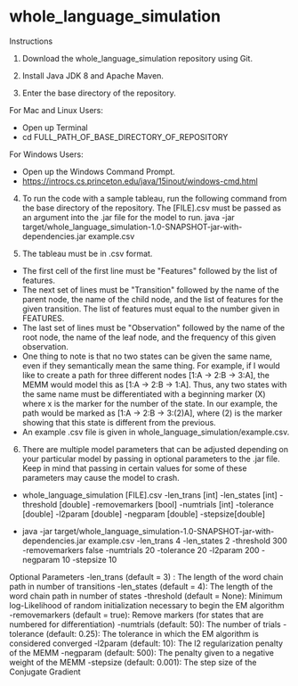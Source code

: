 # whole_language_simulation

Instructions

1. Download the whole_language_simulation repository using Git.

2. Install Java JDK 8 and Apache Maven.

3. Enter the base directory of the repository.

  For Mac and Linux Users:
  - Open up Terminal
  - cd FULL_PATH_OF_BASE_DIRECTORY_OF_REPOSITORY
  
  For Windows Users:
  - Open up the Windows Command Prompt.
  - https://introcs.cs.princeton.edu/java/15inout/windows-cmd.html

4. To run the code with a sample tableau, run the following command from the base directory of the repository. The [FILE].csv must be passed as an argument into the .jar file for the model to run.
   java -jar target/whole_language_simulation-1.0-SNAPSHOT-jar-with-dependencies.jar example.csv 
   
5. The tableau must be in .csv format.

  - The first cell of the first line must be "Features" followed by the list of features.
  - The next set of lines must be "Transition" followed by the name of the parent node, the name of the child node, and the list of features for the given transition. The list of features must equal to the number given in FEATURES.
  - The last set of lines must be "Observation" followed by the name of the root node, the name of the leaf node, and the frequency of this given observation.
  - One thing to note is that no two states can be given the same name, even if they semantically mean the same thing. For example, if I would like to create a path for three different nodes [1:A -> 2:B -> 3:A], the MEMM would model this as [1:A -> 2:B -> 1:A]. Thus, any two states with the same name must be differentiated with a beginning marker (X) where x is the marker for the number of the state. In our example, the path would be marked as [1:A -> 2:B -> 3:(2)A], where (2) is the marker showing that this state is different from the previous. 
  - An example .csv file is given in whole_language_simulation/example.csv.

6. There are multiple model parameters that can be adjusted depending on your particular model by passing in optional parameters to the .jar file. Keep in mind that passing in certain values for some of these parameters may cause the model to crash.
   
  - whole_language_simulation [FILE].csv -len_trans [int] -len_states [int] -threshold [double] -removemarkers [bool] -numtrials [int] -tolerance [double] -l2param [double] -negparam [double] -stepsize[double]
   
  - java -jar target/whole_language_simulation-1.0-SNAPSHOT-jar-with-dependencies.jar example.csv -len_trans 4 -len_states 2 -threshold 300 -removemarkers false -numtrials 20 -tolerance 20 -l2param 200 -negparam 10 -stepsize 10
  
Optional Parameters
-len_trans (default = 3) : The length of the word chain path in number of transitions
-len_states (default = 4): The length of the word chain path in number of states
-threshold (default = None):  Minimum log-Likelihood of random initialization necessary to begin the EM algorithm
-removemarkers (default = true): Remove markers (for states that are numbered for differentiation)
-numtrials (default: 50): The number of trials
-tolerance (default: 0.25): The tolerance in which the EM algorithm is considered converged
-l2param (default: 10): The l2 regularization penalty of the MEMM
-negparam (default: 500): The penalty given to a negative weight of the MEMM
-stepsize (default: 0.001): The step size of the Conjugate Gradient

